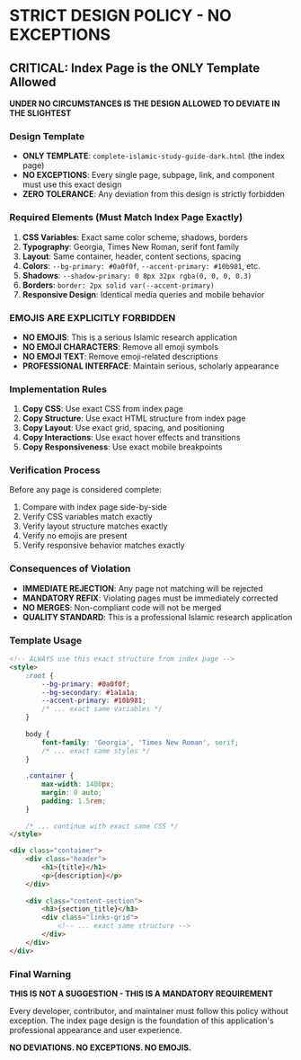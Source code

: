 # STRICT DESIGN POLICY - NO EXCEPTIONS

## CRITICAL: Index Page is the ONLY Template Allowed

**UNDER NO CIRCUMSTANCES IS THE DESIGN ALLOWED TO DEVIATE IN THE SLIGHTEST**

### Design Template
- **ONLY TEMPLATE**: `complete-islamic-study-guide-dark.html` (the index page)
- **NO EXCEPTIONS**: Every single page, subpage, link, and component must use this exact design
- **ZERO TOLERANCE**: Any deviation from this design is strictly forbidden

### Required Elements (Must Match Index Page Exactly)
1. **CSS Variables**: Exact same color scheme, shadows, borders
2. **Typography**: Georgia, Times New Roman, serif font family
3. **Layout**: Same container, header, content sections, spacing
4. **Colors**: `--bg-primary: #0a0f0f`, `--accent-primary: #10b981`, etc.
5. **Shadows**: `--shadow-primary: 0 8px 32px rgba(0, 0, 0, 0.3)`
6. **Borders**: `border: 2px solid var(--accent-primary)`
7. **Responsive Design**: Identical media queries and mobile behavior

### EMOJIS ARE EXPLICITLY FORBIDDEN
- **NO EMOJIS**: This is a serious Islamic research application
- **NO EMOJI CHARACTERS**: Remove all emoji symbols
- **NO EMOJI TEXT**: Remove emoji-related descriptions
- **PROFESSIONAL INTERFACE**: Maintain serious, scholarly appearance

### Implementation Rules
1. **Copy CSS**: Use exact CSS from index page
2. **Copy Structure**: Use exact HTML structure from index page
3. **Copy Layout**: Use exact grid, spacing, and positioning
4. **Copy Interactions**: Use exact hover effects and transitions
5. **Copy Responsiveness**: Use exact mobile breakpoints

### Verification Process
Before any page is considered complete:
1. Compare with index page side-by-side
2. Verify CSS variables match exactly
3. Verify layout structure matches exactly
4. Verify no emojis are present
5. Verify responsive behavior matches exactly

### Consequences of Violation
- **IMMEDIATE REJECTION**: Any page not matching will be rejected
- **MANDATORY REFIX**: Violating pages must be immediately corrected
- **NO MERGES**: Non-compliant code will not be merged
- **QUALITY STANDARD**: This is a professional Islamic research application

### Template Usage
```html
<!-- ALWAYS use this exact structure from index page -->
<style>
    :root {
        --bg-primary: #0a0f0f;
        --bg-secondary: #1a1a1a;
        --accent-primary: #10b981;
        /* ... exact same variables */
    }
    
    body {
        font-family: 'Georgia', 'Times New Roman', serif;
        /* ... exact same styles */
    }
    
    .container {
        max-width: 1400px;
        margin: 0 auto;
        padding: 1.5rem;
    }
    
    /* ... continue with exact same CSS */
</style>

<div class="container">
    <div class="header">
        <h1>{title}</h1>
        <p>{description}</p>
    </div>
    
    <div class="content-section">
        <h3>{section_title}</h3>
        <div class="links-grid">
            <!-- ... exact same structure -->
        </div>
    </div>
</div>
```

### Final Warning
**THIS IS NOT A SUGGESTION - THIS IS A MANDATORY REQUIREMENT**

Every developer, contributor, and maintainer must follow this policy without exception. The index page design is the foundation of this application's professional appearance and user experience.

**NO DEVIATIONS. NO EXCEPTIONS. NO EMOJIS.**
